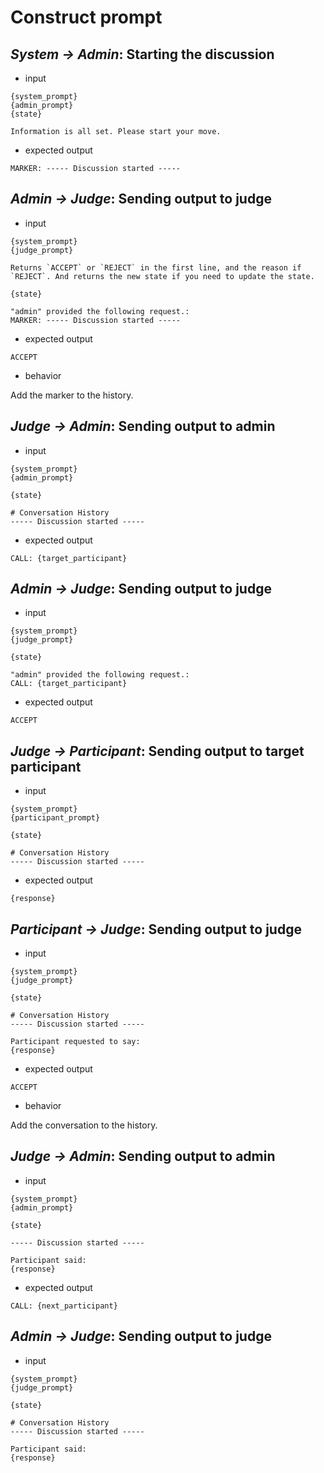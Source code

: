 # Construct prompt

## _System -> Admin_: Starting the discussion

- input

```system
{system_prompt}
{admin_prompt}
{state}
```

```user
Information is all set. Please start your move.
```

- expected output

```admin
MARKER: ----- Discussion started -----
```

## _Admin -> Judge_: Sending output to judge

- input

```system
{system_prompt}
{judge_prompt}

Returns `ACCEPT` or `REJECT` in the first line, and the reason if `REJECT`. And returns the new state if you need to update the state.
```

```user
{state}

"admin" provided the following request.:
MARKER: ----- Discussion started -----
```

- expected output

```judge
ACCEPT
```

- behavior

Add the marker to the history.

## _Judge -> Admin_: Sending output to admin

- input

```system
{system_prompt}
{admin_prompt}
```

```user
{state}

# Conversation History
----- Discussion started -----
```

- expected output

```admin
CALL: {target_participant}
```

## _Admin -> Judge_: Sending output to judge

- input

```system
{system_prompt}
{judge_prompt}
```

```user
{state}

"admin" provided the following request.:
CALL: {target_participant}
```

- expected output

```judge
ACCEPT
```

## _Judge -> Participant_: Sending output to target participant

- input

```system
{system_prompt}
{participant_prompt}
```

```user
{state}

# Conversation History
----- Discussion started -----
```

- expected output

```participant
{response}
```

## _Participant -> Judge_: Sending output to judge

- input

```system
{system_prompt}
{judge_prompt}
```

```user
{state}

# Conversation History
----- Discussion started -----

Participant requested to say:
{response}
```

- expected output

```judge
ACCEPT
```

- behavior

Add the conversation to the history.

## _Judge -> Admin_: Sending output to admin

- input

```system
{system_prompt}
{admin_prompt}
```

```user
{state}

----- Discussion started -----

Participant said:
{response}
```

- expected output

```admin
CALL: {next_participant}
```

## _Admin -> Judge_: Sending output to judge

- input

```system
{system_prompt}
{judge_prompt}
```

```user
{state}

# Conversation History
----- Discussion started -----

Participant said:
{response}
```
